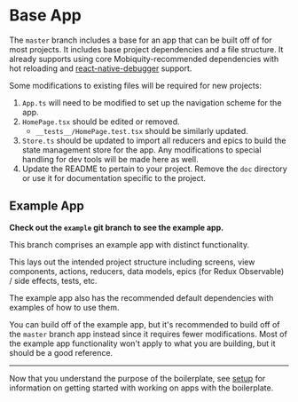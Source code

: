 # Base App
The `master` branch includes a base for an app that can be built off of for
most projects. It includes base project dependencies and a file structure. It
already supports using core Mobiquity-recommended dependencies with hot
reloading and [react-native-debugger](https://github.com/jhen0409/react-native-debugger)
support.

Some modifications to existing files will be required for new projects:

1. `App.ts` will need to be modified to set up the navigation scheme for the app.
2. `HomePage.tsx` should be edited or removed.
    * `__tests__/HomePage.test.tsx` should be similarly updated.
3. `Store.ts` should be updated to import all reducers and epics to build the
 state management store for the app. Any modifications to special handling for
 dev tools will be made here as well.
4. Update the README to pertain to your project. Remove the `doc` directory or
 use it for documentation specific to the project.

## Example App
**Check out the `example` git branch to see the example app.**

This branch comprises an example app with distinct functionality.

This lays out the intended project structure including screens, view components,
actions, reducers, data models, epics (for Redux Observable) / side effects,
tests, etc.

The example app also has the recommended default dependencies with examples of
how to use them.

You can build off of the example app, but it's recommended to build off of the
`master` branch app instead since it requires fewer modifications. Most of the
example app functionality won't apply to what you are building, but it should
be a good reference.

---

Now that you understand the purpose of the boilerplate, see [setup](setup.md)
for information on getting started with working on apps with the boilerplate.
